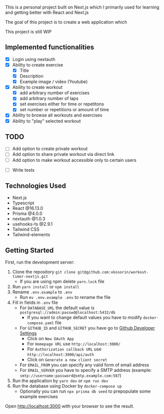 This is a personal project built on Next.js which I primarily used for learning and getting better with React and Next.js

The goal of this project is to create a web application which

This project is still WIP

## Implemented functionalities

- [x] Login using nextauth
- [x] Ability to create exercise
  - [x] Title
  - [x] Description
  - [x] Example image / video (Youtube)
- [x] Ability to create workout
  - [x] add arbitrary number of exercises
  - [x] add arbitrary number of laps
  - [x] set exercises either for time or repetitons
  - [x] set number or repetitions or amount of time
- [x] Ability to browse all workouts and exercises
- [x] Ability to "play" selected workout

## TODO

- [ ] Add option to create private workout
- [ ] Add option to share private workout via direct link
- [ ] Add option to make workout accessible only to certain users

* [ ] Write tests

## Technologies Used

- Next.js
- Typescript
- React @16.13.0
- Prisma @4.0.0
- nextauth @1.0.3
- usehooks-ts @2.9.1
- Tailwind CSS
- Tailwind-elements

## Getting Started

First, run the development server:

1. Clone the repository `git clone git@github.com:xkosorin/workout-timer-nextjs.git`
   - If you are using npm delete `yarn.lock` file
2. Run `yarn install` or `npm install`
3. Rename `.env.example` to `.env`
   - Run `mv .env.example .env` to rename the file
4. Fill in fields in `.env` file
   - For `DATABASE_URL` the default value is `postgresql://admin:passwd@localhost:5432/db`
     - If you want to change default values you have to modify `docker-compose.yaml` file
   - For `GITHUB_ID` and `GITHUB_SECRET` you have go to [Github Developer Settings](https://github.com/settings/developers)
     - Click on `New OAuth App`
     - For `Homepage URL` use `http://localhost:3000/`
     - For `Authorization callback URL` use `http://localhost:3000/api/auth`
     - Click on `Generate a new client secret`
   - For `EMAIL_FROM` you can specify any valid form of email address
   - For `EMAIL_SERVER` you have to specify a SMTP address (example: `smtp://username:password@smtp.example.com:587`)
5. Run the application by `yarn dev` or `npm run dev`
6. Run the database using Docker by `docker-compose up`
   - Optionally you can run `npx prisma db seed` to prepopulate some example exercises

Open [http://localhost:3000](http://localhost:3000) with your browser to see the result.

